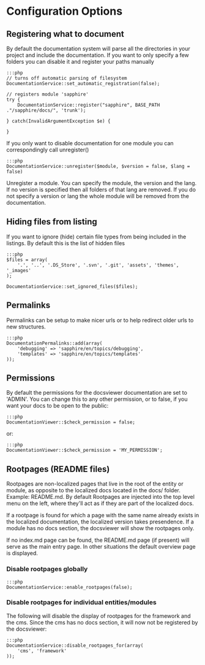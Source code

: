 # Configuration Options

## Registering what to document

By default the documentation system will parse all the directories in your project 
and include the documentation. If you want to only specify a few folders you can 
disable it and register your paths manually

	:::php
	// turns off automatic parsing of filesystem
	DocumentationService::set_automatic_registration(false);
	
	// registers module 'sapphire'
	try {	
		DocumentationService::register("sapphire", BASE_PATH ."/sapphire/docs/", 'trunk');
		
	} catch(InvalidArgumentException $e) {
		
	} 


If you only want to disable documentation for one module you can correspondingly 
call unregister()

	:::php
	DocumentationService::unregister($module, $version = false, $lang = false)

Unregister a module. You can specify the module, the version and the lang. If 
no version is specified then all folders of that lang are removed. If you do 
not specify a version or lang the whole module will be removed from the 
documentation.


## Hiding files from listing

If you want to ignore (hide) certain file types from being included in the 
listings. By default this is the list of hidden files

	:::php
	$files = array(
		'.', '..', '.DS_Store', '.svn', '.git', 'assets', 'themes', '_images'
	);
	
	DocumentationService::set_ignored_files($files);

## Permalinks 

Permalinks can be setup to make nicer urls or to help redirect older urls
to new structures.

	:::php
	DocumentationPermalinks::add(array(
		'debugging' => 'sapphire/en/topics/debugging',
		'templates' => 'sapphire/en/topics/templates'
	));


## Permissions

By default the permissions for the docsviewer documentation are set to 'ADMIN'.
You can change this to any other permission, or to false, if you want your docs 
to be open to the public:

	:::php
	DocumentationViewer::$check_permission = false;

or:

	:::php
	DocumentationViewer::$check_permission = 'MY_PERMISSION';


## Rootpages (README files)

Rootpages are non-localized pages that live in the root of the entity or
module, as opposite to the localized docs located in the docs/<lang> folder. 
Example: README.md. By default Rootpages are injected into the top level menu 
on the left, where they'll act as if they are part of the localized docs.

If a rootpage is found for which a page with the same name already exists in
the localized documentation, the localized version takes presendence. If a
module has no docs section, the docsviewer will show the rootpages only.

If no index.md page can be found, the README.md page (if present) will serve as
the main entry page. In other situations the default overview page is displayed.


### Disable rootpages globally

	:::php
	DocumentationService::enable_rootpages(false);


### Disable rootpages for individual entities/modules

The following will disable the display of rootpages for the framework and the
cms. Since the cms has no docs section, it will now not be registered by the
docsviewer:

	:::php
	DocumentationService::disable_rootpages_for(array(
		'cms', 'framework'
	));

